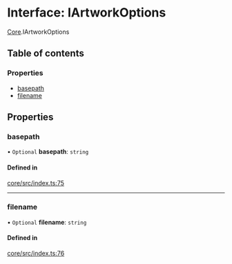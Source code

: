 # Interface: IArtworkOptions

[Core](../modules/Core.md).IArtworkOptions

## Table of contents

### Properties

- [basepath](Core.IArtworkOptions.md#basepath)
- [filename](Core.IArtworkOptions.md#filename)

## Properties

### basepath

• `Optional` **basepath**: `string`

#### Defined in

[core/src/index.ts:75](https://github.com/iniquitybbs/iniquity/blob/98451f1/packages/core/src/index.ts#L75)

___

### filename

• `Optional` **filename**: `string`

#### Defined in

[core/src/index.ts:76](https://github.com/iniquitybbs/iniquity/blob/98451f1/packages/core/src/index.ts#L76)
